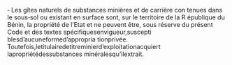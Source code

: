‐ Les gîtes naturels de substances minières et de carrière con tenues dans le sous‐sol ou existant en surface sont, sur le territoire de la R épublique du Bénin, la propriété de l’Etat et ne peuvent être, sous réserve du présent Code et des textes spécifiquesenvigueur,suscepti blesd’aucuneformed’appropria tionprivée.
Toutefois,letitulairedetitreminierd’exploitationacquiert lapropriétédessubstances minéralesqu’ilextrait.